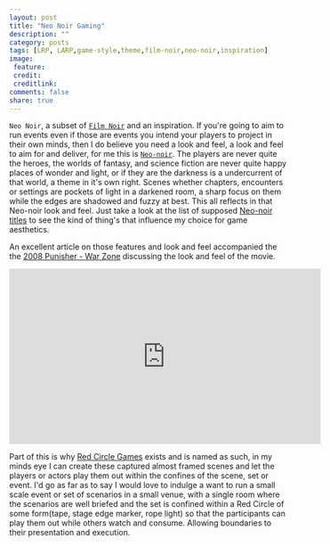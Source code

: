 ```yaml
---
layout: post
title: "Neo Noir Gaming"
description: ""
category: posts
tags: [LRP, LARP,game-style,theme,film-noir,neo-noir,inspiration]
image:
 feature:
 credit:
 creditlink:
comments: false
share: true
---
```


`Neo Noir`, a subset of [`Film Noir`](https://en.wikipedia.org/wiki/Film_noir) and an inspiration. If you're going to aim to run events even if those are events you intend your players to project in their own minds, then I do believe you need a look and feel, a look and feel to aim for and deliver, for me this is [`Neo-noir`](https://en.wikipedia.org/wiki/Neo-noirn).
The players are never quite the heroes, the worlds of fantasy, and science fiction are never quite happy places of wonder and light, or if they are the darkness is a undercurrent of that world, a theme in it's own right.
Scenes whether chapters, encounters or settings are pockets of light in a darkened room, a sharp focus on them while the edges are shadowed and fuzzy at best. This all reflects in that Neo-noir look and feel. Just take a look at the list of supposed [Neo-noir titles](https://en.wikipedia.org/wiki/List_of_neo-noir_titles) to see the kind of thing's that influence my choice for game aesthetics.

An excellent article on those features and look and feel accompanied the the [2008 Punisher - War Zone](http://www.imdb.com/title/tt0450314/) discussing the look and feel of the movie.
<iframe width="560" height="315" src="https://www.youtube.com/embed/BzYEWrrmH1Y" frameborder="0" allowfullscreen></iframe>

Part of this is why [Red Circle Games](https://en.wikipedia.org/wiki/Le_Cercle_Rouge) exists and is named as such, in my minds eye I can create these captured almost framed scenes and let the players or actors play them out within the confines of the scene, set or event. I'd go as far as to say I would love to indulge a want to run a small scale event or set of scenarios in a small venue, with a single room where the scenarios are well briefed and the set is confined within a Red Circle of some form(tape, stage edge marker, rope light) so that the participants can play them out while others watch and consume. Allowing boundaries to their presentation and execution.
